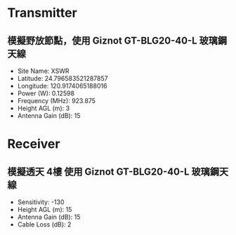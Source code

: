 
# Transmitter

## 模擬野放節點，使用 Giznot GT-BLG20-40-L 玻璃鋼天線

- Site Name: XSWR
- Latitude: 24.796583521287857
- Longitude: 120.9174065188016
- Power (W): 0.12598
- Frequency (MHz): 923.875
- Height AGL (m): 3
- Antenna Gain (dB): 15

# Receiver

## 模擬透天 4樓 使用 Giznot GT-BLG20-40-L 玻璃鋼天線

- Sensitivity: -130
- Height AGL (m): 15
- Antenna Gain (dB): 15
- Cable Loss (dB): 2
